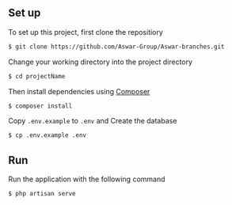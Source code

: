 
## Set up

To set up this project, first clone the repositiory

```bash
$ git clone https://github.com/Aswar-Group/Aswar-branches.git
```

Change your working directory into the project directory

```bash
$ cd projectName
```

Then install dependencies using [Composer](https://getcomposer.org/doc/00-intro.md)

```bash
$ composer install
```

Copy `.env.example` to `.env` and Create the database

```bash
$ cp .env.example .env
```

## Run

Run the application with the following command

```bash
$ php artisan serve
```
